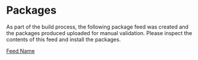 # Packages

As part of the build process, the following package feed was created
and the packages produced uploaded for manual validation. Please
inspect the contents of this feed and install the packages.

[Feed Name](https://dev.azure.com/azure-sdk/public)

